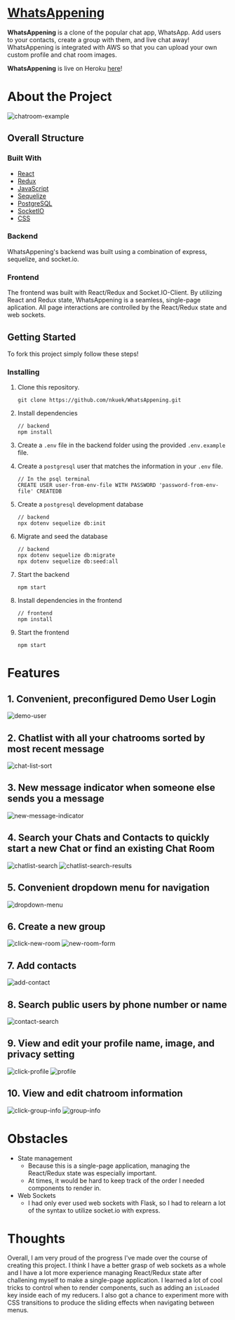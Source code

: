 # [WhatsAppening](https://whatsapp-ening.herokuapp.com/)

**WhatsAppening** is a clone of the popular chat app, WhatsApp. Add users to your contacts, create a group with them, and live chat away! WhatsAppening is integrated with AWS so that you can upload your own custom profile and chat room images.

**WhatsAppening** is live on Heroku [here](https://whatsapp-ening.herokuapp.com/)!

# About the Project

![chatroom-example](readme-images/chatroom-example.png)

## Overall Structure
### Built With

* [React](https://reactjs.org/)
* [Redux](https://redux.js.org/)
* [JavaScript](https://www.javascript.com/)
* [Sequelize](https://sequelize.org/)
* [PostgreSQL](https://www.postgresql.org/docs/current/)
* [SocketIO](https://socket.io/docs/v4)
* [CSS](http://www.css3.info/)

### Backend
WhatsAppening's backend was built using a combination of express, sequelize, and socket.io.

### Frontend
The frontend was built with React/Redux and Socket.IO-Client. By utilizing React and Redux state, WhatsAppening is a seamless, single-page aplication. All page interactions are controlled by the React/Redux state and web sockets.
## Getting Started

To fork this project simply follow these steps!

### Installing

1. Clone this repository.

    ```
    git clone https://github.com/nkuek/WhatsAppening.git
    ```

2. Install dependencies
    ```
    // backend
    npm install
    ```

3. Create a `.env` file in the backend folder using the provided `.env.example` file.

4. Create a `postgresql` user that matches the information in your `.env` file.
    ```
    // In the psql terminal
    CREATE USER user-from-env-file WITH PASSWORD 'password-from-env-file' CREATEDB
    ```
5. Create a `postgresql` development database
    ```
    // backend
    npx dotenv sequelize db:init
    ```
6. Migrate and seed the database
    ```
    // backend
    npx dotenv sequelize db:migrate
    npx dotenv sequelize db:seed:all
    ```
7. Start the backend
    ```
    npm start
    ```
8. Install dependencies in the frontend
    ```
    // frontend
    npm install
    ```
9. Start the frontend
    ```
    npm start
    ```

# Features


## 1. Convenient, preconfigured Demo User Login
![demo-user](./readme-images/demo-user.png)

## 2. Chatlist with all your chatrooms sorted by most recent message
![chat-list-sort](./readme-images/chatlist-sort.png)

## 3. New message indicator when someone else sends you a message
![new-message-indicator](./readme-images/new-message-indicator.png)

## 4. Search your Chats and Contacts to quickly start a new Chat or find an existing Chat Room
![chatlist-search](./readme-images/chatlist-search.png)
![chatlist-search-results](./readme-images/chatlist-search-results.png)
## 5. Convenient dropdown menu for navigation
![dropdown-menu](./readme-images/dropdown-menu.png)

## 6. Create a new group
![click-new-room](./readme-images/click-new-room.png)
![new-room-form](./readme-images/new-room-form.png)

## 7. Add contacts
![add-contact](./readme-images/add-contact.png)

## 8. Search public users by phone number or name
![contact-search](./readme-images/contact-search.png)

## 9. View and edit your profile name, image, and privacy setting
![click-profile](./readme-images/click-profile.png)
![profile](./readme-images/profile.png)

## 10. View and edit chatroom information
![click-group-info](./readme-images/click-group-info.png)
![group-info](./readme-images/group-info.png)
# Obstacles
- State management
    - Because this is a single-page application, managing the React/Redux state was especially important.
    - At times, it would be hard to keep track of the order I needed components to render in.
- Web Sockets
    - I had only ever used web sockets with Flask, so I had to relearn a lot of the syntax to utilize socket.io with express.

# Thoughts
Overall, I am very proud of the progress I've made over the course of creating this project. I think I have a better grasp of web sockets as a whole and I have a lot more experience managing React/Redux state after challening myself to make a single-page application. I learned a lot of cool tricks to control when to render components, such as adding an `isLoaded` key inside each of my reducers. I also got a chance to experiment more with CSS transitions to produce the sliding effects when navigating between menus.
